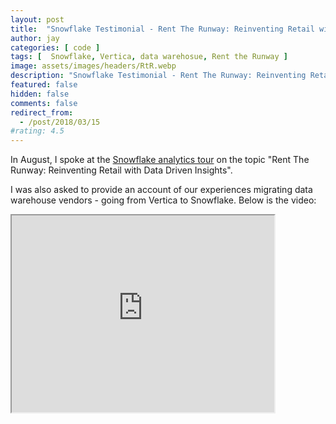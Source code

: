 ```yaml
---
layout: post
title:  "Snowflake Testimonial - Rent The Runway: Reinventing Retail with Data Driven Insights"
author: jay
categories: [ code ]
tags: [  Snowflake, Vertica, data warehosue, Rent the Runway ]
image: assets/images/headers/RtR.webp
description: "Snowflake Testimonial - Rent The Runway: Reinventing Retail with Data Driven Insights"
featured: false
hidden: false
comments: false
redirect_from:
  - /post/2018/03/15
#rating: 4.5
---
```


  <p>In August, I spoke at the <a href="https://www.snowflake.com/cloud-analytics-city-tour-2017/" target="_blank">Snowflake analytics tour</a> on the topic "Rent The Runway: Reinventing Retail with Data Driven Insights".</p>
<p>I was also asked to provide an account of our experiences migrating data warehouse vendors - going from Vertica to Snowflake. Below is the video:</p>
<p><iframe src="https://www.youtube.com/embed/kjGfZsX1nzI" width="420" height="315"> </iframe></p>